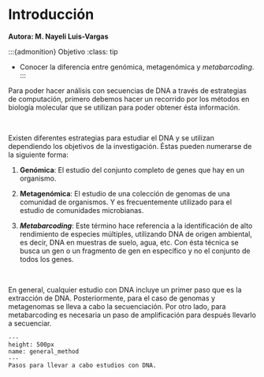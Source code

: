 # Introducción
**Autora: M. Nayeli Luis-Vargas**

:::{admonition} Objetivo
:class: tip
* Conocer la diferencia entre genómica, metagenómica y *metabarcoding*.
:::

Para poder hacer análisis con secuencias de DNA a través de estrategias de computación, primero debemos hacer un recorrido por los métodos en biología molecular que se utilizan para poder obtener ésta información.

<br>

Existen diferentes estrategias para estudiar el DNA y se utilizan dependiendo los objetivos de la investigación. Éstas pueden numerarse de la siguiente forma:

1. **Genómica**: El estudio del conjunto completo de genes que hay en un organismo.

2. **Metagenómica**: El estudio de una colección de genomas de una comunidad de organismos. Y es frecuentemente utilizado para el estudio de comunidades microbianas.

3. ***Metabarcoding***: Este término hace referencia a la identificación de alto rendimiento de especies múltiples, utilizando DNA de origen ambiental, es decir, DNA en muestras de suelo, agua, etc. Con ésta técnica se busca un gen o un fragmento de gen en específico y no el conjunto de todos los genes.

<br>

En general, cualquier estudio con DNA incluye un primer paso que es la extracción de DNA. Posteriormente, para el caso de genomas y metagenomas se lleva a cabo la secuenciación. Por otro lado, para metabarcoding es necesaria un paso de amplificación para después llevarlo a secuenciar.

```{figure} ../images/general_method2.png
---
height: 500px
name: general_method
---
Pasos para llevar a cabo estudios con DNA.
```
